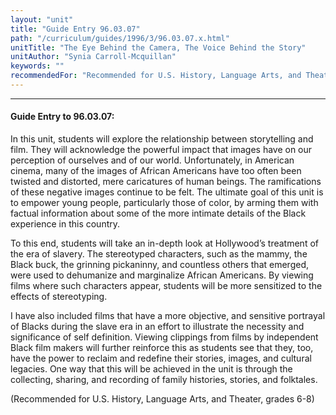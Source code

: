 ```yaml
---
layout: "unit"
title: "Guide Entry 96.03.07"
path: "/curriculum/guides/1996/3/96.03.07.x.html"
unitTitle: "The Eye Behind the Camera, The Voice Behind the Story"
unitAuthor: "Synia Carroll-Mcquillan"
keywords: ""
recommendedFor: "Recommended for U.S. History, Language Arts, and Theater, grades 6-8"
---
```

<body>
<hr/>
<h4>
Guide Entry to 96.03.07:
</h4>
In this unit, students will explore the relationship between storytelling and film. They will acknowledge the powerful impact that images have on our perception of ourselves and of our world. Unfortunately, in American cinema, many of the images of African Americans have too often been twisted and distorted, mere caricatures of human beings. The ramifications of these negative images continue to be felt. The ultimate goal of this unit is to empower young people, particularly those of color, by arming them with factual information about some of the more intimate details of the Black experience in this country.
<p>
To this end, students will take an in-depth look at Hollywood’s treatment of the era of slavery. The stereotyped characters, such as the mammy, the Black buck, the grinning pickaninny, and countless others that emerged, were used to dehumanize and marginalize African Americans. By viewing films where such characters appear, students will be more sensitized to the effects of stereotyping.
</p>
<p>
I have also included films that have a more objective, and sensitive portrayal of Blacks during the slave era in an effort to illustrate the necessity and significance of self definition. Viewing clippings from films by independent Black film makers will further reinforce this as students see that they, too, have the power to reclaim and redefine their stories, images, and cultural legacies. One way that this will be achieved in the unit is through the collecting, sharing, and recording of family histories, stories, and folktales.
</p>
<p>
(Recommended for U.S. History, Language Arts, and Theater, grades 6-8)
</p>
</body>
